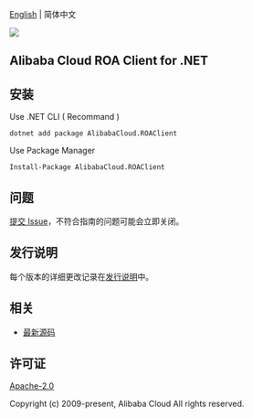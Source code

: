 [English](README.md) | 简体中文

![](https://aliyunsdk-pages.alicdn.com/icons/AlibabaCloud.svg)

## Alibaba Cloud ROA Client for .NET


## 安装

Use .NET CLI ( Recommand )

    dotnet add package AlibabaCloud.ROAClient

Use Package Manager

    Install-Package AlibabaCloud.ROAClient

## 问题
[提交 Issue](https://github.com/aliyun/tea-roa/issues/new)，不符合指南的问题可能会立即关闭。

## 发行说明
每个版本的详细更改记录在[发行说明](./ChangeLog.md)中。

## 相关
* [最新源码](https://github.com/aliyun/tea-roa/tree/master/csharp)

## 许可证
[Apache-2.0](http://www.apache.org/licenses/LICENSE-2.0)

Copyright (c) 2009-present, Alibaba Cloud All rights reserved.

